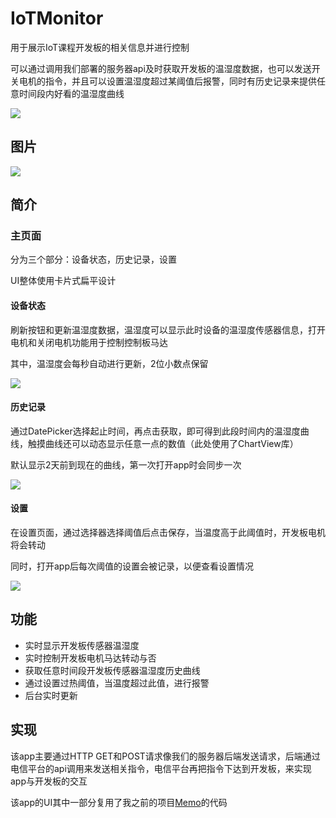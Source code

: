 # IoTMonitor

用于展示IoT课程开发板的相关信息并进行控制

可以通过调用我们部署的服务器api及时获取开发板的温湿度数据，也可以发送开关电机的指令，并且可以设置温湿度超过某阈值后报警，同时有历史记录来提供任意时间段内好看的温湿度曲线

![](http://pic.mcatk.com/soto-pictures/2021-12/IoTMonitor展示gif.gif)


## 图片

![](https://tva1.sinaimg.cn/large/008i3skNly1gwuux5q5zhj30v90u0wgv.jpg)

## 简介

### 主页面

分为三个部分：设备状态，历史记录，设置

UI整体使用卡片式扁平设计

#### 设备状态

刷新按钮和更新温湿度数据，温湿度可以显示此时设备的温湿度传感器信息，打开电机和关闭电机功能用于控制控制板马达

其中，温湿度会每秒自动进行更新，2位小数点保留

![](https://tva1.sinaimg.cn/large/008i3skNly1gwuv4m8stbj30zu0u0gmq.jpg)

#### 历史记录

通过DatePicker选择起止时间，再点击获取，即可得到此段时间内的温湿度曲线，触摸曲线还可以动态显示任意一点的数值（此处使用了ChartView库）

默认显示2天前到现在的曲线，第一次打开app时会同步一次


![](https://tva1.sinaimg.cn/large/008i3skNly1gwuv6rhzk8j310g0u0jsq.jpg)

#### 设置

在设置页面，通过选择器选择阈值后点击保存，当温度高于此阈值时，开发板电机将会转动

同时，打开app后每次阈值的设置会被记录，以便查看设置情况

![](https://tva1.sinaimg.cn/large/008i3skNly1gwuvd7193mj30zu0u0752.jpg)

## 功能

- 实时显示开发板传感器温湿度
- 实时控制开发板电机马达转动与否
- 获取任意时间段开发板传感器温湿度历史曲线
- 通过设置过热阈值，当温度超过此值，进行报警
- 后台实时更新

## 实现

该app主要通过HTTP GET和POST请求像我们的服务器后端发送请求，后端通过电信平台的api调用来发送相关指令，电信平台再把指令下达到开发板，来实现app与开发板的交互

该app的UI其中一部分复用了我之前的项目[Memo](https://github.com/acsoto/Memo)的代码
